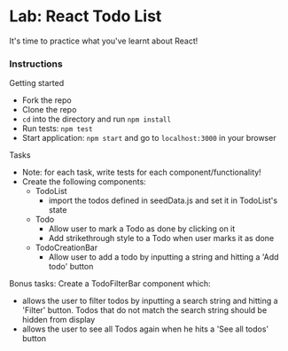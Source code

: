 # Lab: React Todo List

It's time to practice what you've learnt about React! 

### Instructions

Getting started
  - Fork the repo
  - Clone the repo
  - `cd` into the directory and run `npm install`
  - Run tests: `npm test`
  - Start application: `npm start` and go to `localhost:3000` in your browser

Tasks
  - Note: for each task, write tests for each component/functionality!
  - Create the following components:
    - TodoList
      - import the todos defined in seedData.js and set it in TodoList's state
    - Todo
      - Allow user to mark a Todo as done by clicking on it
      - Add strikethrough style to a Todo when user marks it as done
    - TodoCreationBar
      - Allow user to add a todo by inputting a string and hitting a 'Add todo' button

Bonus tasks:
Create a TodoFilterBar component which:
- allows the user to filter todos by inputting a search string and hitting a 'Filter' button. Todos that do not match the search string should be hidden from display
- allows the user to see all Todos again when he hits a 'See all todos' button
